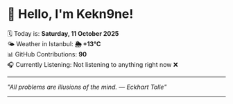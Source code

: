 # 👋 Hello, I'm Kekn9ne!

🗓️ Today is: **Saturday, 11 October 2025**  
🌤️ Weather in Istanbul: **🌦   +13°C**  
📊 GitHub Contributions: **90**  
🎧 Currently Listening: Not listening to anything right now ❌

---

_"All problems are illusions of the mind. — *Eckhart Tolle*"_

---
